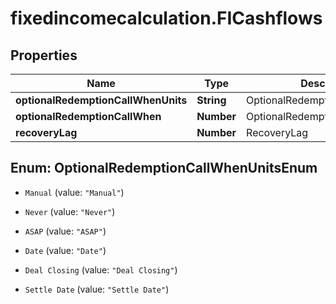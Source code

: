 # fixedincomecalculation.FICashflows

## Properties

Name | Type | Description | Notes
------------ | ------------- | ------------- | -------------
**optionalRedemptionCallWhenUnits** | **String** | OptionalRedemptionCallWhenUnits | [optional] 
**optionalRedemptionCallWhen** | **Number** | OptionalRedemptionCallWhen | [optional] 
**recoveryLag** | **Number** | RecoveryLag | [optional] 



## Enum: OptionalRedemptionCallWhenUnitsEnum


* `Manual` (value: `"Manual"`)

* `Never` (value: `"Never"`)

* `ASAP` (value: `"ASAP"`)

* `Date` (value: `"Date"`)

* `Deal Closing` (value: `"Deal Closing"`)

* `Settle Date` (value: `"Settle Date"`)




